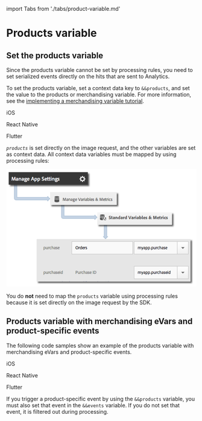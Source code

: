 import Tabs from './tabs/product-variable.md'

# Products variable

## Set the products variable

Since the products variable cannot be set by processing rules, you need to set serialized events directly on the hits that are sent to Analytics.

To set the products variable, set a context data key to `&&products`, and set the value to the products or merchandising variable. For more information, see the [implementing a merchandising variable tutorial](https://experienceleague.adobe.com/docs/analytics/components/dimensions/evar-merchandising.html).

<TabsBlock orientation="horizontal" slots="heading, content" repeat="3"/>

iOS

<Tabs query="platform=ios-acp&task=set-variable"/>

React Native

<Tabs query="platform=react-native&task=set-variable"/>

Flutter

<Tabs query="platform=flutter&task=set-variable"/>

_`products`_ is set directly on the image request, and the other variables are set as context data. All context data variables must be mapped by using processing rules:

![Map products](./assets/product-variable/map-products.png)

You do **not** need to map the `products` variable using processing rules because it is set directly on the image request by the SDK.

## Products variable with merchandising eVars and product-specific events

The following code samples show an example of the products variable with merchandising eVars and product-specific events.

<TabsBlock orientation="horizontal" slots="heading, content" repeat="3"/>

iOS

<Tabs query="platform=ios-acp&task=products"/>

React Native

<Tabs query="platform=react-native&task=products"/>

Flutter

<Tabs query="platform=flutter&task=products"/>

<InlineAlert variant="info" slots="text"/> 

If you trigger a product-specific event by using the `&&products` variable, you must also set that event in the `&&events` variable. If you do not set that event, it is filtered out during processing.

